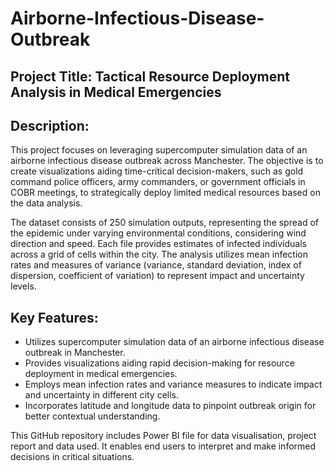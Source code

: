 # Airborne-Infectious-Disease-Outbreak
## Project Title: Tactical Resource Deployment Analysis in Medical Emergencies

## Description:
This project focuses on leveraging supercomputer simulation data of an airborne infectious disease outbreak across Manchester. The objective is to create visualizations aiding time-critical decision-makers, such as gold command police officers, army commanders, or government officials in COBR meetings, to strategically deploy limited medical resources based on the data analysis.

The dataset consists of 250 simulation outputs, representing the spread of the epidemic under varying environmental conditions, considering wind direction and speed. Each file provides estimates of infected individuals across a grid of cells within the city. The analysis utilizes mean infection rates and measures of variance (variance, standard deviation, index of dispersion, coefficient of variation) to represent impact and uncertainty levels.

## Key Features:
- Utilizes supercomputer simulation data of an airborne infectious disease outbreak in Manchester.
- Provides visualizations aiding rapid decision-making for resource deployment in medical emergencies.
- Employs mean infection rates and variance measures to indicate impact and uncertainty in different city cells.
- Incorporates latitude and longitude data to pinpoint outbreak origin for better contextual understanding.
  
This GitHub repository includes Power BI file for data visualisation, project report and data used. It enables end users to interpret and make informed decisions in critical situations.
